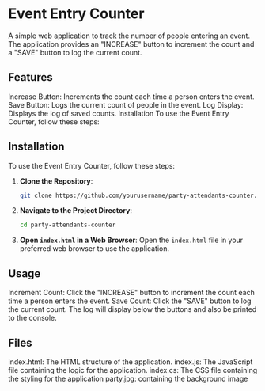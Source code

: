 # Event Entry Counter

A simple web application to track the number of people entering an event. The application provides an "INCREASE" button to increment the count and a "SAVE" button to log the current count.

## Features
Increase Button: Increments the count each time a person enters the event.
Save Button: Logs the current count of people in the event.
Log Display: Displays the log of saved counts.
Installation
To use the Event Entry Counter, follow these steps:

## Installation

To use the Event Entry Counter, follow these steps:

1. **Clone the Repository**:
    ```bash
    git clone https://github.com/yourusername/party-attendants-counter.git
    ```
2. **Navigate to the Project Directory**:
    ```bash
    cd party-attendants-counter
    ```
3. **Open `index.html` in a Web Browser**:
    Open the `index.html` file in your preferred web browser to use the application.

## Usage

Increment Count:
Click the "INCREASE" button to increment the count each time a person enters the event.
Save Count:
Click the "SAVE" button to log the current count. The log will display below the buttons and also be printed to the console.

## Files
index.html: The HTML structure of the application.
index.js: The JavaScript file containing the logic for the application.
index.cs: The CSS file containing the styling for the application
party.jpg: containing the background image
